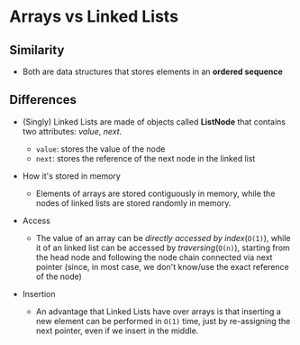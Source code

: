 # Arrays vs Linked Lists

## Similarity

- Both are data structures that stores elements in an **ordered sequence**


## Differences

- (Singly) Linked Lists are made of objects called **ListNode** that contains two attributes: *value*, *next*.
	- `value`: stores the value of the node
	- `next`: stores the reference of the next node in the linked list

- How it's stored in memory 
    - Elements of arrays are stored contiguously in memory, while the nodes of linked lists are stored randomly in memory.
- Access 
    - The value of an array can be *directly accessed by index*(`O(1)`), while it of an linked list can be accessed by *traversing*(`O(n)`), starting from the head node and following the node chain connected via next pointer (since, in most case, we don't know/use the exact reference of the node)
- Insertion 
    - An advantage that Linked Lists have over arrays is that inserting a new element can be performed in `O(1)` time, just by re-assigning the next pointer, even if we insert in the middle.

